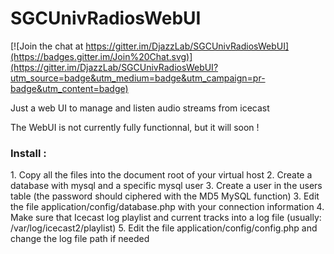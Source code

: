 SGCUnivRadiosWebUI
==================

[![Join the chat at https://gitter.im/DjazzLab/SGCUnivRadiosWebUI](https://badges.gitter.im/Join%20Chat.svg)](https://gitter.im/DjazzLab/SGCUnivRadiosWebUI?utm_source=badge&utm_medium=badge&utm_campaign=pr-badge&utm_content=badge)

Just a web UI to manage and listen audio streams from icecast

The WebUI is not currently fully functionnal, but it will soon !

<h3>Install :</h3>
1. Copy all the files into the document root of your virtual host
2. Create a database with mysql and a specific mysql user
3. Create a user in the users table (the password should ciphered with the MD5 MySQL function)
3. Edit the file application/config/database.php with your connection information
4. Make sure that Icecast log playlist and current tracks into a log file (usually: /var/log/icecast2/playlist)
5. Edit the file application/config/config.php and change the log file path if needed
